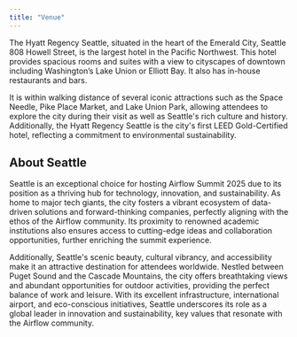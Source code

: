 ```yaml
---
title: "Venue" 
---
```



The Hyatt Regency Seattle, situated in the heart of the Emerald City, Seattle 808 Howell Street, is the largest hotel in the Pacific Northwest. 
This hotel provides spacious rooms and suites with a view to cityscapes of downtown including Washington’s Lake Union or Elliott Bay. It also has in-house restaurants and bars.

It is within walking distance of several iconic attractions such as the Space Needle, Pike Place Market, and  Lake Union Park, allowing attendees to explore the city during their visit as well as Seattle's rich culture and history.
Additionally, the Hyatt Regency Seattle is the city's first LEED Gold-Certified hotel, reflecting a commitment to environmental sustainability.

## About Seattle
Seattle is an exceptional choice for hosting Airflow Summit 2025 due to its position as a thriving hub for technology, innovation, and sustainability. As home to major tech giants, the city fosters a vibrant ecosystem of data-driven solutions and forward-thinking companies, perfectly aligning with the ethos of the Airflow community. Its proximity to renowned academic institutions also ensures access to cutting-edge ideas and collaboration opportunities, further enriching the summit experience.

Additionally, Seattle's scenic beauty, cultural vibrancy, and accessibility make it an attractive destination for attendees worldwide. Nestled between Puget Sound and the Cascade Mountains, the city offers breathtaking views and abundant opportunities for outdoor activities, providing the perfect balance of work and leisure. With its excellent infrastructure, international airport, and eco-conscious initiatives, Seattle underscores its role as a global leader in innovation and sustainability, key values that resonate with the Airflow community.
